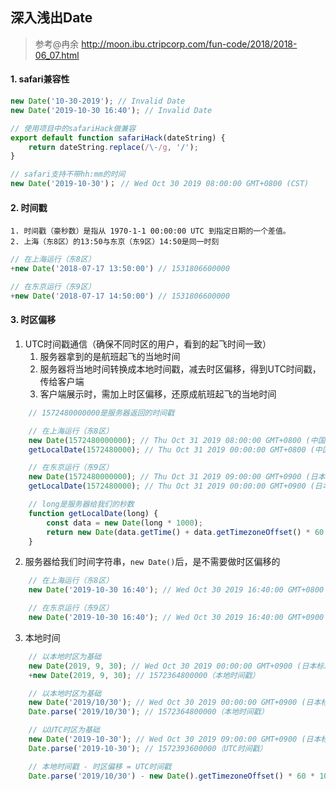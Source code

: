 ## 深入浅出Date
> 参考@冉余 http://moon.ibu.ctripcorp.com/fun-code/2018/2018-06_07.html
#### 1. safari兼容性
```js
new Date('10-30-2019'); // Invalid Date
new Date('2019-10-30 16:40'); // Invalid Date

// 使用项目中的safariHack做兼容
export default function safariHack(dateString) {
    return dateString.replace(/\-/g, '/');
}

// safari支持不带hh:mm的时间
new Date('2019-10-30')； // Wed Oct 30 2019 08:00:00 GMT+0800 (CST)
```
#### 2. 时间戳
    1. 时间戳（豪秒数）是指从 1970-1-1 00:00:00 UTC 到指定日期的一个差值。
    2. 上海（东8区）的13:50与东京（东9区）14:50是同一时刻
```js
// 在上海运行（东8区）
+new Date('2018-07-17 13:50:00') // 1531806600000
```
```js
// 在东京运行（东9区）
+new Date('2018-07-17 14:50:00') // 1531806600000
```
#### 3. 时区偏移
1. UTC时间戳通信（确保不同时区的用户，看到的起飞时间一致）
    1. 服务器拿到的是航班起飞的当地时间
    2. 服务器将当地时间转换成本地时间戳，减去时区偏移，得到UTC时间戳，传给客户端
    3. 客户端展示时，需加上时区偏移，还原成航班起飞的当地时间
```js
    // 1572480000000是服务器返回的时间戳

    // 在上海运行（东8区）
    new Date(1572480000000); // Thu Oct 31 2019 08:00:00 GMT+0800 (中国标准时间)
    getLocalDate(1572480000); // Thu Oct 31 2019 00:00:00 GMT+0800 (中国标准时间)

    // 在东京运行（东9区）
    new Date(1572480000000); // Thu Oct 31 2019 09:00:00 GMT+0900 (日本标准时间)
    getLocalDate(1572480000); // Thu Oct 31 2019 00:00:00 GMT+0900 (日本标准时间)

    // long是服务器给我们的秒数
    function getLocalDate(long) {
        const data = new Date(long * 1000);
        return new Date(data.getTime() + data.getTimezoneOffset() * 60 * 1000);
    }
```
2. 服务器给我们时间字符串，`new Date()`后，是不需要做时区偏移的
```js
    // 在上海运行（东8区）
    new Date('2019-10-30 16:40'); // Wed Oct 30 2019 16:40:00 GMT+0800 (中国标准时间)

    // 在东京运行（东9区）
    new Date('2019-10-30 16:40'); // Wed Oct 30 2019 16:40:00 GMT+0900 (日本标准时间)
```
3. 本地时间
```js
    // 以本地时区为基础
    new Date(2019, 9, 30); // Wed Oct 30 2019 00:00:00 GMT+0900 (日本标准时间)
    +new Date(2019, 9, 30); // 1572364800000（本地时间戳）

    // 以本地时区为基础
    new Date('2019/10/30'); // Wed Oct 30 2019 00:00:00 GMT+0900 (日本标准时间)
    Date.parse('2019/10/30'); // 1572364800000（本地时间戳）

    // 以UTC时区为基础
    new Date('2019-10-30'); // Wed Oct 30 2019 09:00:00 GMT+0900 (日本标准时间)
    Date.parse('2019-10-30'); // 1572393600000（UTC时间戳）

    // 本地时间戳 - 时区偏移 = UTC时间戳
    Date.parse('2019/10/30') - new Date().getTimezoneOffset() * 60 * 1000 === Date.parse('2019-10-30'); // true
```